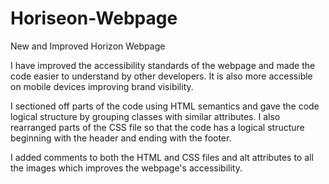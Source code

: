 # Horiseon-Webpage
New and Improved Horizon Webpage

I have improved the accessibility standards of the webpage and made the code easier to understand by other developers. It is also more accessible on mobile devices improving brand visibility.

I sectioned off parts of the code using HTML semantics and gave the code logical structure by grouping classes with similar attributes. I also rearranged parts of the CSS file so that the code has a logical structure beginning with the header and ending with the footer.

I added comments to both the HTML and CSS files and alt attributes to all the images which improves the webpage's accessibility.
